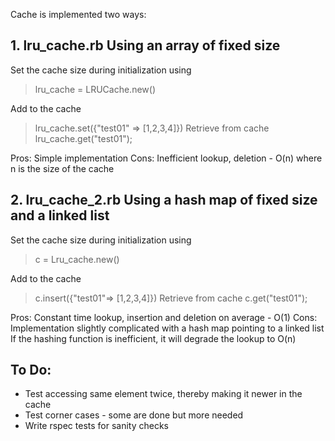 Cache is implemented two ways:

## 1. lru_cache.rb Using an array of fixed size 
Set the cache size during initialization using

>lru_cache = LRUCache.new(<size>)

Add to the cache
>lru_cache.set({"test01" => [1,2,3,4]})
Retrieve from cache
>lru_cache.get("test01");

Pros: Simple implementation
Cons: Inefficient lookup, deletion - O(n) where n is the size of the cache


## 2. lru_cache_2.rb Using a hash map of fixed size and a linked list

Set the cache size during initialization using

>c = Lru_cache.new(<size>)

Add to the cache
>c.insert({"test01"=> [1,2,3,4]})
Retrieve from cache
>c.get("test01");

Pros: Constant time lookup, insertion and deletion on average - O(1)
Cons: Implementation slightly complicated with a hash map pointing to a linked list
       If the hashing function is inefficient, it will degrade the lookup to O(n)

## To Do:
* Test accessing same element twice, thereby making it newer in the cache
* Test corner cases - some are done but more needed
* Write rspec tests for sanity checks
